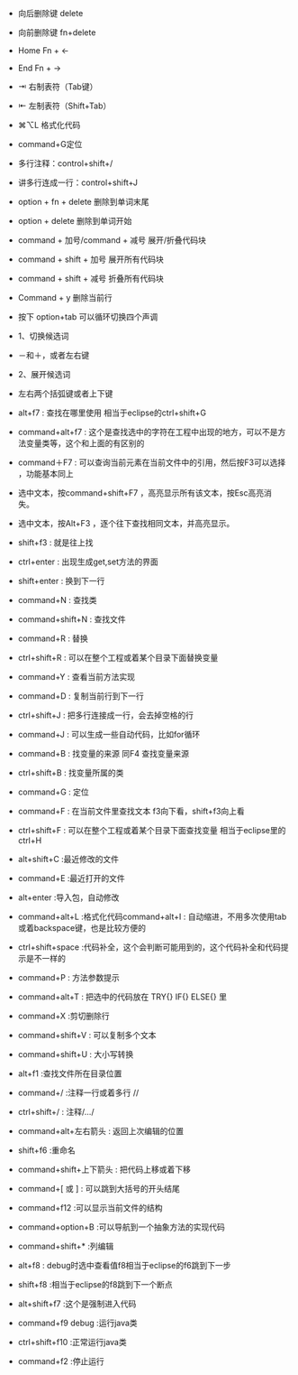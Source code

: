 - 向后删除键 delete
- 向前删除键 fn+delete
- Home Fn + ←
- End Fn + →
- ⇥ 右制表符（Tab键）
- ⇤ 左制表符（Shift+Tab）
- ⌘⌥L 格式化代码
- command+G定位
- 多行注释：control+shift+/
- 讲多行连成一行：control+shift+J
- option + fn + delete 删除到单词末尾
- option + delete 删除到单词开始
- command + 加号/command + 减号 展开/折叠代码块
- command + shift + 加号 展开所有代码块
- command + shift + 减号 折叠所有代码块
- Command + y 删除当前行

- 按下 option+tab 可以循环切换四个声调
- 1、切换候选词
- －和＋，或者左右键
- 2、展开候选词
- 左右两个括弧键或者上下键
- alt+f7 : 查找在哪里使用 相当于eclipse的ctrl+shift+G
- command+alt+f7 : 这个是查找选中的字符在工程中出现的地方，可以不是方法变量类等，这个和上面的有区别的
- command＋F7 : 可以查询当前元素在当前文件中的引用，然后按F3可以选择 ，功能基本同上 
- 选中文本，按command+shift+F7 ，高亮显示所有该文本，按Esc高亮消失。 
- 选中文本，按Alt+F3 ，逐个往下查找相同文本，并高亮显示。
- shift+f3 : 就是往上找
- ctrl+enter : 出现生成get,set方法的界面
- shift+enter : 换到下一行
- command+N : 查找类
- command+shift+N : 查找文件
- command+R : 替换
- ctrl+shift+R : 可以在整个工程或着某个目录下面替换变量
- command+Y : 查看当前方法实现
- command+D : 复制当前行到下一行
- ctrl+shift+J : 把多行连接成一行，会去掉空格的行
- command+J : 可以生成一些自动代码，比如for循环
- command+B : 找变量的来源 同F4 查找变量来源
- ctrl+shift+B : 找变量所属的类
- command+G : 定位
- command+F : 在当前文件里查找文本 f3向下看，shift+f3向上看
- ctrl+shift+F : 可以在整个工程或着某个目录下面查找变量 相当于eclipse里的ctrl+H
- alt+shift+C :最近修改的文件
- command+E :最近打开的文件
- alt+enter :导入包，自动修改
- command+alt+L :格式化代码command+alt+I : 自动缩进，不用多次使用tab或着backspace键，也是比较方便的
- ctrl+shift+space :代码补全，这个会判断可能用到的，这个代码补全和代码提示是不一样的
- command+P : 方法参数提示
- command+alt+T : 把选中的代码放在 TRY{} IF{} ELSE{} 里
- command+X :剪切删除行
- command+shift+V : 可以复制多个文本
- command+shift+U : 大小写转换
- alt+f1 :查找文件所在目录位置
- command+/ :注释一行或着多行 //
- ctrl+shift+/ : 注释/…/
- command+alt+左右箭头 : 返回上次编辑的位置
- shift+f6 :重命名
- command+shift+上下箭头 : 把代码上移或着下移
- command+[ 或 ] : 可以跳到大括号的开头结尾
- command+f12 :可以显示当前文件的结构
- command+option+B :可以导航到一个抽象方法的实现代码
- command+shift+* :列编辑
- alt+f8 : debug时选中查看值f8相当于eclipse的f6跳到下一步
- shift+f8 :相当于eclipse的f8跳到下一个断点
- alt+shift+f7 :这个是强制进入代码
- command+f9 debug :运行java类
- ctrl+shift+f10 :正常运行java类
- command+f2 :停止运行




